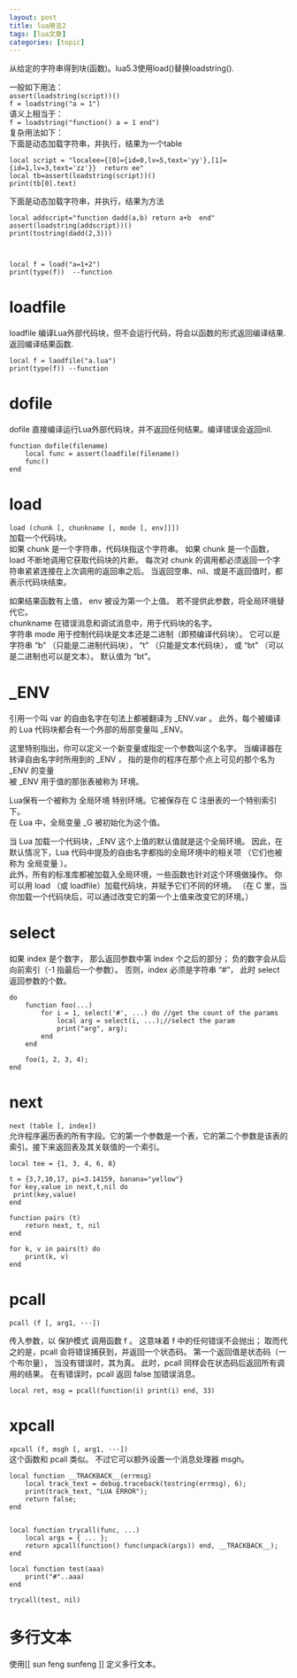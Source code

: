 ```yaml
---
layout: post
title: lua用法2 
tags: [lua文章]
categories: [topic]
---
```

从给定的字符串得到块(函数)。lua5.3使用load()替换loadstring().

一般如下用法：  
`assert(loadstring(script))()`  
`f = loadstring("a = 1")`  
语义上相当于：  
`f = loadstring("function() a = 1 end")`  
复杂用法如下：  
下面是动态加载字符串，并执行，结果为一个table

    
    
    local script = "localee={[0]={id=0,lv=5,text='yy'},[1]={id=1,lv=3,text='zz'}}  return ee"  
    local tb=assert(loadstring(script))()  
    print(tb[0].text)  
    

下面是动态加载字符串，并执行，结果为方法

    
    
    local addscript="function dadd(a,b) return a+b  end"  
    assert(loadstring(addscript))()  
    print(tostring(dadd(2,3)))  
    
    
    
    local f = load("a=1+2")
    print(type(f))  --function
    

# loadfile

loadfile 编译Lua外部代码块，但不会运行代码，将会以函数的形式返回编译结果.返回编译结果函数.

    
    
    local f = laodfile("a.lua")
    print(type(f)) --function
    

# dofile

dofile 直接编译运行Lua外部代码块，并不返回任何结果。编译错误会返回nil.

    
    
    function dofile(filename)
        local func = assert(loadfile(filename))
        func()
    end
    

# load

`load (chunk [, chunkname [, mode [, env]]])`  
加载一个代码块。  
如果 chunk 是一个字符串，代码块指这个字符串。 如果 chunk 是一个函数， load 不断地调用它获取代码块的片断。 每次对 chunk
的调用都必须返回一个字符串紧紧连接在上次调用的返回串之后。 当返回空串、nil、或是不返回值时，都表示代码块结束。

如果结果函数有上值， env 被设为第一个上值。 若不提供此参数，将全局环境替代它。  
chunkname 在错误消息和调试消息中，用于代码块的名字。  
字符串 mode 用于控制代码块是文本还是二进制（即预编译代码块）。 它可以是字符串 “b” （只能是二进制代码块）， “t” （只能是文本代码块）， 或
“bt” （可以是二进制也可以是文本）。 默认值为 “bt”。

# _ENV

引用一个叫 var 的自由名字在句法上都被翻译为 _ENV.var 。 此外，每个被编译的 Lua 代码块都会有一个外部的局部变量叫 _ENV。

这里特别指出，你可以定义一个新变量或指定一个参数叫这个名字。 当编译器在转译自由名字时所用到的 _ENV ， 指的是你的程序在那个点上可见的那个名为
_ENV 的变量  
被 _ENV 用于值的那张表被称为 环境。

Lua保有一个被称为 全局环境 特别环境。它被保存在 C 注册表的一个特别索引下。  
在 Lua 中，全局变量 _G 被初始化为这个值。

当 Lua 加载一个代码块，_ENV 这个上值的默认值就是这个全局环境。 因此，在默认情况下，Lua 代码中提及的自由名字都指的全局环境中的相关项
（它们也被称为 全局变量 ）。  
此外，所有的标准库都被加载入全局环境，一些函数也针对这个环境做操作。 你可以用 load （或 loadfile）加载代码块，并赋予它们不同的环境。 （在
C 里，当你加载一个代码块后，可以通过改变它的第一个上值来改变它的环境。）

# select

如果 index 是个数字， 那么返回参数中第 index 个之后的部分； 负的数字会从后向前索引（-1 指最后一个参数）。 否则，index 必须是字符串
“#”， 此时 select 返回参数的个数。

    
    
    do  
        function foo(...)  
            for i = 1, select('#', ...) do //get the count of the params  
                local arg = select(i, ...);//select the param  
                print("arg", arg);  
            end  
        end  
    
        foo(1, 2, 3, 4);  
    end
    

# next

`next (table [, index])`  
允许程序遍历表的所有字段。它的第一个参数是一个表，它的第二个参数是该表的索引。接下来返回表及其关联值的一个索引。

    
    
    local tee = {1, 3, 4, 6, 8}
    
    t = {3,7,10,17, pi=3.14159, banana="yellow"}
    for key,value in next,t,nil do
     print(key,value)
    end
    
    function pairs (t)
        return next, t, nil
    end
    
    for k, v in pairs(t) do
        print(k, v)
    end
    

# pcall

`pcall (f [, arg1, ···])`

传入参数，以 保护模式 调用函数 f 。 这意味着 f 中的任何错误不会抛出； 取而代之的是，pcall 会将错误捕获到，并返回一个状态码。
第一个返回值是状态码（一个布尔量）， 当没有错误时，其为真。 此时，pcall 同样会在状态码后返回所有调用的结果。 在有错误时，pcall 返回
false 加错误消息。

`local ret, msg = pcall(function(i) print(i) end, 33)`

# xpcall

`xpcall (f, msgh [, arg1, ···])`  
这个函数和 pcall 类似。 不过它可以额外设置一个消息处理器 msgh。

    
    
    local function __TRACKBACK__(errmsg)
        local track_text = debug.traceback(tostring(errmsg), 6);
        print(track_text, "LUA ERROR");
        return false;
    end
    
    
    local function trycall(func, ...)
        local args = { ... };
        return xpcall(function() func(unpack(args)) end, __TRACKBACK__);
    end
    
    local function test(aaa)
        print("#"..aaa)
    end
    
    trycall(test, nil)
    

# 多行文本

使用[[ sun feng sunfeng ]] 定义多行文本。